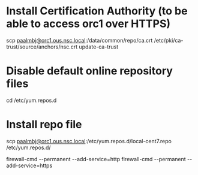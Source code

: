 

# Install Certification Authority (to be able to access orc1 over HTTPS)
scp paalmbj@orc1.ous.nsc.local:/data/common/repo/ca.crt /etc/pki/ca-trust/source/anchors/nsc.crt
update-ca-trust

# Disable default online repository files
cd /etc/yum.repos.d


# Install repo file
scp paalmbj@orc1.ous.nsc.local:/etc/yum.repos.d/local-cent7.repo /etc/yum.repos.d/


firewall-cmd --permanent --add-service=http
firewall-cmd --permanent --add-service=https


